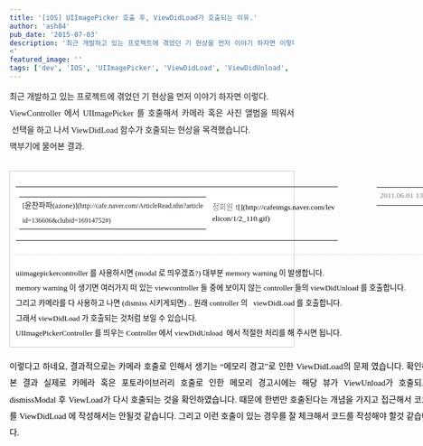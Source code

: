 ```yaml
---
title: '[iOS] UIImagePicker 호출 후, ViewDidLoad가 호출되는 이유.'
author: 'ash84'
pub_date: '2015-07-03'
description: '최근 개발하고 있는 프로젝트에 겪었던 기 현상을 먼저 이야기 하자면 이렇다.   
<'
featured_image: ''
tags: ['dev', 'IOS', 'UIImagePicker', 'ViewDidLoad', 'ViewDidUnload', '메모리경고']
---
```



<div style="line-height: 2;"></div><div style="line-height: 2; "><div style="line-height: 2; text-align: justify; "><span style="font-size: 10pt; "><span style="font-family: Dotum; font-size: 11pt; ">최근 개발하고 있는 프로젝트에 겪었던 기 현상을 먼저 이야기 하자면 이렇다. </span></span></div><span style="font-size: 11pt; ">  
</span>

<div style="text-align: justify;"><span style="font-size: 11pt; ">  
</span><span style="line-height: 2;">  
<span style="font-size: 11pt; ">  
</span></span></div><span style="font-size: 11pt; ">  
</span>

<div style="text-align: justify;"><span style="font-size: 11pt; ">  
</span><span style="line-height: 2; "><span style="font-size: 10pt; "><span style="font-family: Dotum; font-size: 11pt; ">ViewController 에서 UIImagePicker 를 호출해서 카메라 혹은 사진 앨범을 띄워서  선택을 하고 나서 ViewDidLoad 함수가 호출되는 현상을 목격했습니다.  </span></span></span></div><span style="font-size: 11pt; ">  
</span>

<div style="text-align: justify;"><span style="font-size: 11pt; ">  
</span>  
<span style="font-size: 11pt; ">  
</span></div><span style="font-size: 11pt; ">  
</span><span style="line-height: 2;"><div style="text-align: justify;"><span style="font-size: 11pt; ">  
</span><span style="font-size: 10pt; "><span style="font-family: Dotum; font-size: 11pt; ">맥부기에 물어본 결과. </span></span></div></span>

<div style="text-align: justify;"></div><div style="text-align: justify;"><span style="line-height: 2; "><span style="font-size: 10pt; "><span style="font-family: Dotum; "> </span></span></span></div><div class="tit-box" style="color: rgb(0, 0, 0); line-height: 2; text-align: justify; font-family: dotum; font-size: 12px; list-style-type: none; list-style-position: initial; list-style-image: initial; margin-top: 0px; margin-right: 0px; margin-bottom: 0px; margin-left: 0px; padding-top: 0px; padding-right: 0px; padding-bottom: 0px; padding-left: 0px; clear: both; width: 743px; overflow-x: hidden; overflow-y: hidden; "><div class="fl reply_write" style="font-family: dotum; font-size: 12px; list-style-type: none; list-style-position: initial; list-style-image: initial; margin-top: 1px; margin-right: 0px; margin-bottom: 0px; margin-left: 0px; padding-top: 0px; padding-right: 0px; padding-bottom: 0px; padding-left: 0px; width: 570px !important; float: left; "></div></div><div class="txc-textbox" style="border-top-style: solid; border-right-style: solid; border-bottom-style: solid; border-left-style: solid; border-top-width: 1px; border-right-width: 1px; border-bottom-width: 1px; border-left-width: 1px; border-top-color: rgb(203, 203, 203); border-right-color: rgb(203, 203, 203); border-bottom-color: rgb(203, 203, 203); border-left-color: rgb(203, 203, 203); background-color: rgb(255, 255, 255); padding-top: 10px; padding-right: 10px; padding-bottom: 10px; padding-left: 10px; "><div class="tit-box" style="color: rgb(0, 0, 0); line-height: 2; font-family: dotum; font-size: 12px; list-style-type: none; list-style-position: initial; list-style-image: initial; margin-top: 0px; margin-right: 0px; margin-bottom: 0px; margin-left: 0px; padding-top: 0px; padding-right: 0px; padding-bottom: 0px; padding-left: 0px; clear: both; width: 743px; overflow-x: hidden; overflow-y: hidden; "><div class="fl reply_write" style="font-family: dotum; font-size: 12px; list-style-type: none; list-style-position: initial; list-style-image: initial; margin-top: 1px; margin-right: 0px; margin-bottom: 0px; margin-left: 0px; padding-top: 0px; padding-right: 0px; padding-bottom: 0px; padding-left: 0px; width: 570px !important; float: left; "><table border="0" cellpadding="0" cellspacing="0" style="text-align: justify;"><tbody><tr><td class="m-tcol-c b" style="font-family: dotum; font-size: 12px; font-weight: bold; padding-right: 5px; line-height: 2; word-break: break-all; color: rgb(0, 0, 0); "><table cellspacing="0" summary="퍼스나콘/아이디 영역"><tbody><tr><td class="p-nick" style="font-family: dotum; font-size: 12px; padding-right: 5px; line-height: 2; word-break: break-all; ">[<span style="font-size: 10pt; "><span style="font-family: Dotum; ">윤찬파파(azone)</span></span>](http://cafe.naver.com/ArticleRead.nhn?articleid=136606&clubid=16914752#)</td></tr></tbody></table></td><td class="m-tcol-c step" style="font-family: dotum; font-size: 12px; padding-right: 5px; line-height: 1.5; word-break: break-all; color: rgb(0, 0, 0); "><span class="filter-50" style="opacity: 0.5; zoom: 1; "><span style="font-size: 10pt; "><span style="font-family: Dotum; ">정회원</span></span></span><span style="font-size: 10pt; "><span style="font-family: Dotum; "> </span></span><span><span style="font-size: 10pt; "><span style="font-family: Dotum; ">![](http://cafeimgs.naver.com/levelicon/1/2_110.gif)</span></span></span></td></tr></tbody></table></div><div class="fr select_c" style="font-family: dotum; font-size: 12px; list-style-type: none; list-style-position: initial; list-style-image: initial; margin-top: 6px; margin-right: 0px; margin-bottom: 0px; margin-left: 0px; padding-top: 0px; padding-right: 0px; padding-bottom: 0px; padding-left: 0px; position: relative; top: -4px; float: right; "><table border="0" cellpadding="0" cellspacing="0" style="text-align: justify;"><tbody><tr><td align="right" class="m-tcol-c date" style="font-family: dotum; font-size: 11px; opacity: 0.5; padding-right: 5px; line-height: 2; color: rgb(0, 0, 0); "><span style="font-size: 10pt; "><span style="font-family: Dotum; ">2011.06.01 13:56</span></span></td></tr></tbody></table></div></div><div class="h-5" style="color: rgb(0, 0, 0); line-height: 2; text-align: justify; font-family: dotum; font-size: 0px; list-style-type: none; list-style-position: initial; list-style-image: initial; margin-top: 0px; margin-right: 0px; margin-bottom: 0px; margin-left: 0px; padding-top: 0px; padding-right: 0px; padding-bottom: 0px; padding-left: 0px; clear: both; height: 5px; overflow-x: hidden; overflow-y: hidden; "></div><div class="board-box-line-dashed reply_write" style="color: rgb(0, 0, 0); line-height: 2; text-align: justify; font-family: dotum; font-size: 0px; list-style-type: none; list-style-position: initial; list-style-image: initial; margin-top: 0px; margin-right: 0px; margin-bottom: 0px; margin-left: 0px; padding-top: 0px; padding-right: 0px; padding-bottom: 0px; padding-left: 0px; height: 3px; width: 743px; border-bottom-style: dashed; border-bottom-width: 1px; opacity: 0.3; border-top-color: rgb(102, 102, 102); border-right-color: rgb(102, 102, 102); border-bottom-color: rgb(102, 102, 102); border-left-color: rgb(102, 102, 102); "></div><div class="h-0" style="color: rgb(0, 0, 0); line-height: 2; font-family: dotum; font-size: 12px; list-style-type: none; list-style-position: initial; list-style-image: initial; margin-top: 0px; margin-right: 0px; margin-bottom: 0px; margin-left: 0px; padding-top: 0px; padding-right: 0px; padding-bottom: 0px; padding-left: 0px; "></div><div class="tbody m-tcol-c" id="tbody" style="list-style-type: none; list-style-position: initial; list-style-image: initial; margin-top: 20px; margin-right: 0px; margin-bottom: 0px; margin-left: 0px; padding-top: 0px; padding-right: 0px; padding-bottom: 0px; padding-left: 0px; clear: both; width: 743px; position: relative; overflow-y: hidden; overflow-x: auto !important; "><div style="color: rgb(0, 0, 0); font-family: dotum; font-size: 12px; line-height: 2; text-align: justify; "><span style="font-size: 10pt; "><span style="font-family: Dotum; ">uiimagepickercontroller 를 사용하시면 (modal 로 띄우겠죠?) 대부분 memory warning 이 발생합니다. </span></span></div><div style="color: rgb(0, 0, 0); font-family: dotum; font-size: 12px; line-height: 2; text-align: justify; "><span style="font-size: 10pt; "><span style="font-family: Dotum; ">memory warning 이 생기면 여러가지 떠 있는 viewcontroller 들 중에 보이지 않는 controller 들의 viewDidUnload 를 호출합니다.</span></span></div><div style="color: rgb(0, 0, 0); font-family: dotum; font-size: 12px; line-height: 2; text-align: justify; "><span style="font-size: 10pt; "><span style="font-family: Dotum; ">그리고 카메라를 다 사용하고 나면 (dismiss 시키게되면) .. 원래 controller 의   viewDidLoad 를 호출합니다.</span></span></div><div style="text-align: justify;"><font color="#000000" face="dotum"><span style="line-height: 2;">  
</span></font></div><font color="#000000" face="dotum"><div style="text-align: justify;"><span style="line-height: 2; "><span style="font-size: 10pt; "><span style="font-family: Dotum; ">그래서 viewDidLoad 가 호출되는 것처럼 보일 수 있습니다.</span></span></span></div></font>

<div style="text-align: justify;"></div><font color="#000000" face="dotum"><div style="text-align: justify;"><span style="line-height: 2; "><span style="font-size: 10pt; "><span style="font-family: Dotum; ">UIImagePickerController 를 띄우는 Controller 에서 viewDidUnload  에서 적절한 처리를 해 주시면 됩니다.   
  </span></span></span></div></font>

</div></div></div><div style="line-height: 2; "><div class="tbody m-tcol-c" id="tbody" style="list-style-type: none; list-style-position: initial; list-style-image: initial; margin-top: 20px; margin-right: 0px; margin-bottom: 0px; margin-left: 0px; padding-top: 0px; padding-right: 0px; padding-bottom: 0px; padding-left: 0px; clear: both; width: 743px; position: relative; overflow-y: hidden; overflow-x: auto !important; "><font color="#000000" face="dotum"><div style="text-align: justify; line-height: 2; "><span style="line-height: 2; "><span style="font-size: 10pt; "><span style="font-family: Dotum; font-size: 11pt; ">이렇다고 하</span></span><span style="font-size: 10pt; "><span style="font-family: Dotum; font-size: 11pt; ">네요, 결과적으로는 카메라 호출로 인해서 생기는 “메모리 경고”로 인한 ViewDidLoad의 문제 였습니다. 확인해 본 결과 실제로 카메라 혹은 포토라이브러리 호출로 인한 </span></span><span style="font-size: 10pt; "><span style="font-family: Dotum; font-size: 11pt; ">메모리 경고시에는 해당 뷰가 ViewUnload가 호출되고 dismissModal 후 ViewLoad가 다시 호출되는 것을 확인하였습니다. </span></span></span><span style="font-family: Dotum; font-size: 11pt; line-height: 2; ">때문에 한번만 호출된다는 개념을 가지고 접근해서 코드를 ViewDidLoad 에 작성해서는 안될것 같습니다. 그리고 이런 호출이 있는 경우를 잘 체크해서 코드를 작성해야 할것 같습니다.  </span></div></font></div></div>

